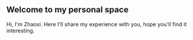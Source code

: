 ## Welcome to my personal space

Hi, I'm Zhaoxi. Here I'll share my experience with you, hope you'll find it interesting.
